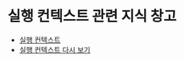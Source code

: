 # 실행 컨텍스트 관련 지식 창고

- [실행 컨텍스트](https://velog.io/@movie/Execution-context)
- [실행 컨텍스트 다시 보기](https://github.com/byhhh2/helloworld/blob/main/Javascript/%EC%8B%A4%ED%96%89%20%EC%BB%A8%ED%85%8D%EC%8A%A4%ED%8A%B8/%EC%8B%A4%ED%96%89%20%EC%BB%A8%ED%85%8D%EC%8A%A4%ED%8A%B8%20%EB%8B%A4%EC%8B%9C%20%EB%B3%B4%EA%B8%B0.md)
